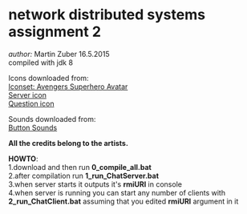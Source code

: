 # network distributed systems assignment 2

_author:_ Martin Zuber 16.5.2015  
compiled with jdk 8  

Icons downloaded from:  
[Iconset: Avengers Superhero Avatar ](http://www.iconarchive.com/show/superhero-avatar-icons-by-hopstarter.html)  
[Server icon](https://www.iconfinder.com/icons/174960/server_icon)  
[Question icon](https://www.iconfinder.com/icons/49411/question_icon)  

Sounds downloaded from:  
[Button Sounds](http://www.soundjay.com/button-sounds-2.html)  

**All the credits belong to the artists.**  


**HOWTO**:  
1.download and then run **0_compile_all.bat**    
2.after compilation run **1_run_ChatServer.bat**  
3.when server starts it outputs it's **rmiURI** in console  
4.when server is running you can start any number of clients with **2_run_ChatClient.bat** assuming that you edited **rmiURI** argument in it  
